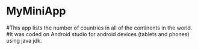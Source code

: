 # MyMiniApp

#This app lists the number of countries in all of the continents in the world. 
#It was coded on Android studio for android devices (tablets and phones) using java jdk.


